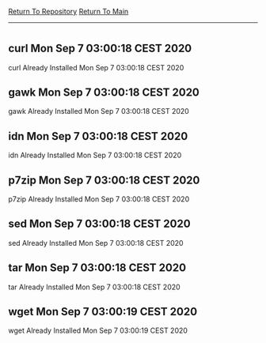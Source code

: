 [Return To Repository](https://github.com/bast69/piholeparser/)
[Return To Main](https://github.com/bast69/piholeparser/blob/master/RecentRunLogs/Mainlog.md)
____________________________________
# 
## curl Mon Sep  7 03:00:18 CEST 2020
curl Already Installed Mon Sep  7 03:00:18 CEST 2020
## gawk Mon Sep  7 03:00:18 CEST 2020
gawk Already Installed Mon Sep  7 03:00:18 CEST 2020
## idn Mon Sep  7 03:00:18 CEST 2020
idn Already Installed Mon Sep  7 03:00:18 CEST 2020
## p7zip Mon Sep  7 03:00:18 CEST 2020
p7zip Already Installed Mon Sep  7 03:00:18 CEST 2020
## sed Mon Sep  7 03:00:18 CEST 2020
sed Already Installed Mon Sep  7 03:00:18 CEST 2020
## tar Mon Sep  7 03:00:18 CEST 2020
tar Already Installed Mon Sep  7 03:00:18 CEST 2020
## wget Mon Sep  7 03:00:19 CEST 2020
wget Already Installed Mon Sep  7 03:00:19 CEST 2020
